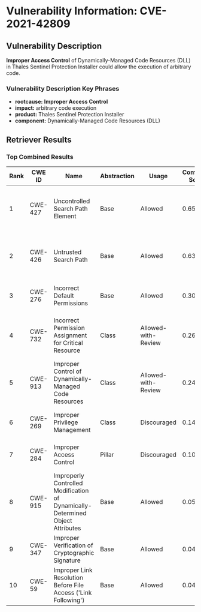 # Vulnerability Information: CVE-2021-42809

## Vulnerability Description
**Improper Access Control** of Dynamically-Managed Code Resources (DLL) in Thales Sentinel Protection Installer could allow the execution of arbitrary code.

### Vulnerability Description Key Phrases
- **rootcause:** **Improper Access Control**
- **impact:** arbitrary code execution
- **product:** Thales Sentinel Protection Installer
- **component:** Dynamically-Managed Code Resources (DLL)

## Retriever Results

### Top Combined Results

| Rank | CWE ID | Name | Abstraction | Usage | Combined Score | Retrievers | Individual Scores |
|------|--------|------|-------------|-------|---------------|------------|-------------------|
| 1 | CWE-427 | Uncontrolled Search Path Element | Base | Allowed | 0.6540 | dense, sparse, graph | dense: 0.578, sparse: 0.093, graph: 0.870 |
| 2 | CWE-426 | Untrusted Search Path | Base | Allowed | 0.6359 | dense, sparse, graph | dense: 0.542, sparse: 0.096, graph: 0.866 |
| 3 | CWE-276 | Incorrect Default Permissions | Base | Allowed | 0.3043 | dense, sparse | dense: 0.519, sparse: 0.078 |
| 4 | CWE-732 | Incorrect Permission Assignment for Critical Resource | Class | Allowed-with-Review | 0.2684 | dense, sparse, graph | dense: 0.545, sparse: 0.092, graph: 0.368 |
| 5 | CWE-913 | Improper Control of Dynamically-Managed Code Resources | Class | Allowed-with-Review | 0.2413 | dense, sparse | dense: 0.612, sparse: 0.183 |
| 6 | CWE-269 | Improper Privilege Management | Class | Discouraged | 0.1414 | dense, sparse | dense: 0.534, sparse: 0.085 |
| 7 | CWE-284 | Improper Access Control | Pillar | Discouraged | 0.1070 | dense, sparse | dense: 0.535, sparse: 0.090 |
| 8 | CWE-915 | Improperly Controlled Modification of Dynamically-Determined Object Attributes | Base | Allowed | 0.0510 | sparse | sparse: 0.089 |
| 9 | CWE-347 | Improper Verification of Cryptographic Signature | Base | Allowed | 0.0476 | sparse | sparse: 0.083 |
| 10 | CWE-59 | Improper Link Resolution Before File Access ('Link Following') | Base | Allowed | 0.0475 | sparse | sparse: 0.083 |

